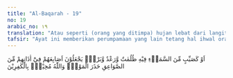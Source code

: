 ```yaml
---
title: "Al-Baqarah - 19"
no: 19
arabic_no: ١٩
translation: "Atau seperti (orang yang ditimpa) hujan lebat dari langit, yang disertai kegelapan, petir dan kilat. Mereka menyumbat telinga dengan jari-jarinya, (menghindari) suara petir itu karena takut mati. Allah meliputi orang-orang yang kafir."
tafsir: "Ayat ini memberikan perumpamaan yang lain tetang hal ihwal orang-orang munafik itu. Mereka diumpamakan seperti keadaan orang yang ditimpa hujan lebat dalam gelap gulita, penuh dengan suara gemuruh yang menakutkan dan kadang-kadang cahaya kilat menyambar sehingga mereka menutup telinga karena takut binasa.\n\nDemikian halnya orang-orang munafik selalu dalam keragu-raguan dan kecemasan dalam menghadapi cahaya Islam. Menurut anggapan mereka, Islam itu hanyalah membawa kemelaratan, kesengsaraan dan penderitaan. Kadangkala pikiran mereka menyebabkan mereka tidak dapat melihat apa yang ada di balik hujan lebat itu (Islam), yaitu unsur yang membawa kehidupan di atas bumi."
---
```

اَوْ كَصَيِّبٍ مِّنَ السَّمَاۤءِ فِيْهِ ظُلُمٰتٌ وَّرَعْدٌ وَّبَرْقٌۚ يَجْعَلُوْنَ اَصَابِعَهُمْ فِيْٓ اٰذَانِهِمْ مِّنَ الصَّوَاعِقِ حَذَرَ الْمَوْتِۗ وَاللّٰهُ مُحِيْطٌۢ بِالْكٰفِرِيْنَ